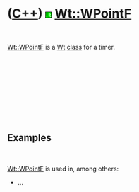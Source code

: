 
 

 

 

 

 

([C++](Cpp.md)) ![Wt](PicWt.png) [Wt::WPointF](CppWPointF.md)
===============================================================

 

[Wt::WPointF](CppWPointF.md) is a [Wt](CppWt.md) [class](CppClass.md)
for a timer.

 

 

 

 

 

Examples
--------

 

[Wt::WPointF](CppWPointF.md) is used in, among others:

-   ...

 

 

 

 

 

 

